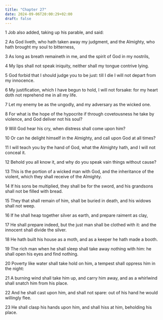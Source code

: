 ```yaml
---
title: "Chapter 27"
date: 2024-09-06T20:00:29+02:00
draft: false
---
```



1 Job also added, taking up his parable, and said:

2 As God liveth, who hath taken away my judgment, and the Almighty, who hath brought my soul to bitterness,

3 As long as breath remaineth in me, and the spirit of God in my nostrils,

4 My lips shall not speak iniquity, neither shall my tongue contrive lying.

5 God forbid that I should judge you to be just: till I die I will not depart from my innocence.

6 My justification, which I have begun to hold, I will not forsake: for my heart doth not reprehend me in all my life.

7 Let my enemy be as the ungodly, and my adversary as the wicked one.

8 For what is the hope of the hypocrite if through covetousness he take by violence, and God deliver not his soul?

9 Will God hear his cry, when distress shall come upon him?

10 Or can he delight himself in the Almighty, and call upon God at all times?

11 I will teach you by the hand of God, what the Almighty hath, and I will not conceal it.

12 Behold you all know it, and why do you speak vain things without cause?

13 This is the portion of a wicked man with God, and the inheritance of the violent, which they shall receive of the Almighty.

14 If his sons be multiplied, they shall be for the sword, and his grandsons shall not be filled with bread.

15 They that shall remain of him, shall be buried in death, and his widows shall not weep.

16 If he shall heap together silver as earth, and prepare raiment as clay,

17 He shall prepare indeed, but the just man shall be clothed with it: and the innocent shall divide the silver.

18 He hath built his house as a moth, and as a keeper he hath made a booth.

19 The rich man when he shall sleep shall take away nothing with him: he shall open his eyes and find nothing.

20 Poverty like water shall take hold on him, a tempest shall oppress him in the night:

21 A burning wind shall take him up, and carry him away, and as a whirlwind shall snatch him from his place.

22 And he shall cast upon him, and shall not spare: out of his hand he would willingly flee.

23 He shall clasp his hands upon him, and shall hiss at him, beholding his place.

